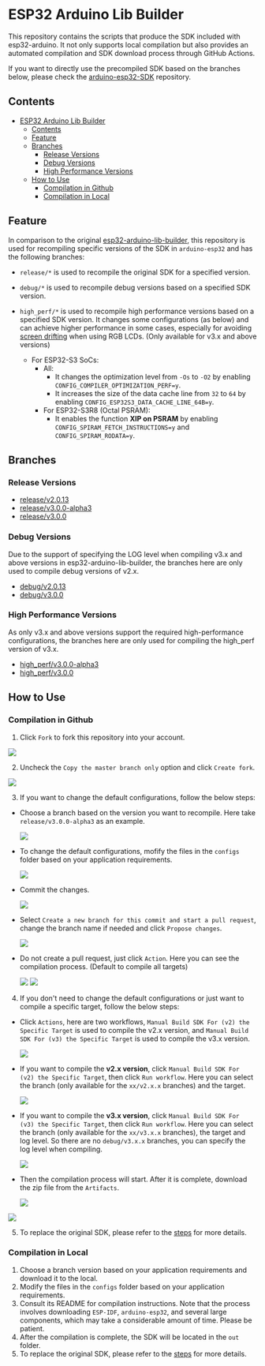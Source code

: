 # ESP32 Arduino Lib Builder

This repository contains the scripts that produce the SDK included with esp32-arduino. It not only supports local compilation but also provides an automated compilation and SDK download process through GitHub Actions.

If you want to directly use the precompiled SDK based on the branches below, please check the [arduino-esp32-SDK](https://github.com/esp-arduino-libs/arduino-esp32-sdk) repository.

## Contents

- [ESP32 Arduino Lib Builder](#esp32-arduino-lib-builder)
  - [Contents](#contents)
  - [Feature](#feature)
  - [Branches](#branches)
    - [Release Versions](#release-versions)
    - [Debug Versions](#debug-versions)
    - [High Performance Versions](#high-performance-versions)
  - [How to Use](#how-to-use)
    - [Compilation in Github](#compilation-in-github)
    - [Compilation in Local](#compilation-in-local)

## Feature

In comparison to the original [esp32-arduino-lib-builder](https://github.com/espressif/esp32-arduino-lib-builder), this repository is used for recompiling specific versions of the SDK in `arduino-esp32` and has the following branches:

* `release/*` is used to recompile the original SDK for a specified version.
* `debug/*` is used to recompile debug versions based on a specified SDK version.
* `high_perf/*` is used to recompile high performance versions based on a specified SDK version. It changes some configurations (as below) and can achieve higher performance in some cases, especially for avoiding [screen drifting](https://docs.espressif.com/projects/esp-faq/en/latest/software-framework/peripherals/lcd.html#why-do-i-get-drift-overall-drift-of-the-display-when-esp32-s3-is-driving-an-rgb-lcd-screen) when using RGB LCDs. (Only available for v3.x and above versions)

  * For ESP32-S3 SoCs:
    * All:
        * It changes the optimization level from `-Os` to `-O2` by enabling `CONFIG_COMPILER_OPTIMIZATION_PERF=y`.
        * It increases the size of the data cache line from `32` to `64` by enabling `CONFIG_ESP32S3_DATA_CACHE_LINE_64B=y`.
    * For ESP32-S3R8 (Octal PSRAM):
        * It enables the function **XIP on PSRAM** by enabling `CONFIG_SPIRAM_FETCH_INSTRUCTIONS=y` and `CONFIG_SPIRAM_RODATA=y`.

## Branches

### Release Versions

* [release/v2.0.13](https://github.com/esp-arduino-libs/esp32-arduino-lib-builder/tree/release/v2.0.13)
* [release/v3.0.0-alpha3](https://github.com/esp-arduino-libs/esp32-arduino-lib-builder/tree/release/v3.0.0-alpha3)
* [release/v3.0.0](https://github.com/esp-arduino-libs/esp32-arduino-lib-builder/tree/release/v3.0.0)

### Debug Versions

Due to the support of specifying the LOG level when compiling v3.x and above versions in esp32-arduino-lib-builder, the branches here are only used to compile debug versions of v2.x.

* [debug/v2.0.13](https://github.com/esp-arduino-libs/esp32-arduino-lib-builder/tree/debug/v2.0.13)
* [debug/v3.0.0](https://github.com/esp-arduino-libs/esp32-arduino-lib-builder/tree/debug/v3.0.0)

### High Performance Versions

As only v3.x and above versions support the required high-performance configurations, the branches here are only used for compiling the high_perf version of v3.x.

* [high_perf/v3.0.0-alpha3](https://github.com/esp-arduino-libs/esp32-arduino-lib-builder/tree/high_perf/v3.0.0-alpha3)
* [high_perf/v3.0.0](https://github.com/esp-arduino-libs/esp32-arduino-lib-builder/tree/high_perf/v3.0.0)

## How to Use

### Compilation in Github

1. Click `Fork` to fork this repository into your account.

  <img src="docs/_static/auto_step_0-1.png">

2. Uncheck the `Copy the master branch only` option and click `Create fork`.

  <img src="docs/_static/auto_step_0-2.png">

3. If you want to change the default configurations, follow the below steps:

  * Choose a branch based on the version you want to recompile. Here take `release/v3.0.0-alpha3` as an example.

    <img src="docs/_static/auto_step_1.png">

  * To change the default configurations, mofify the files in the `configs` folder based on your application requirements.

    <img src="docs/_static/auto_step_2.png">

  * Commit the changes.

    <img src="docs/_static/auto_step_3.png">

  * Select `Create a new branch for this commit and start a pull request`, change the branch name if needed and click `Propose changes`.

    <img src="docs/_static/auto_step_4.png">

  * Do not create a pull request, just click `Action`. Here you can see the compilation process. (Default to compile all targets)

    <img src="docs/_static/auto_step_5.png">

    <img src="docs/_static/auto_step_6.png">

4. If you don't need to change the default configurations or just want to compile a specific target, follow the below steps:

  * Click `Actions`, here are two workflows, `Manual Build SDK For (v2) the Specific Target` is used to compile the v2.x version, and `Manual Build SDK For (v3) the Specific Target` is used to compile the v3.x version.

    <img src="docs/_static/manual_step_0_0.png">

  * If you want to compile the **v2.x version**, click `Manual Build SDK For (v2) the Specific Target`, then click `Run workflow`. Here you can select the branch (only available for the `xx/v2.x.x` branches) and the target.

    <img src="docs/_static/manual_step_0_1.png">

  * If you want to compile the **v3.x version**, click `Manual Build SDK For (v3) the Specific Target`, then click `Run workflow`. Here you can select the branch (only available for the `xx/v3.x.x` branches), the target and log level. So there are no `debug/v3.x.x` branches, you can specify the log level when compiling.

    <img src="docs/_static/manual_step_0_2.png">

  * Then the compilation process will start. After it is complete, download the zip file from the `Artifacts`.

    <img src="docs/_static/manual_step_3.png">

  <img src="docs/_static/auto_step_7.png">

5. To replace the original SDK, please refer to the [steps](https://github.com/esp-arduino-libs/arduino-esp32-sdk#how-to-use) for more details.

### Compilation in Local

1. Choose a branch version based on your application requirements and download it to the local.
2. Modify the files in the `configs` folder based on your application requirements.
3. Consult its README for compilation instructions. Note that the process involves downloading `ESP-IDF`, `arduino-esp32`, and several large components, which may take a considerable amount of time. Please be patient.
4. After the compilation is complete, the SDK will be located in the `out` folder.
5. To replace the original SDK, please refer to the [steps](https://github.com/esp-arduino-libs/arduino-esp32-sdk#how-to-use) for more details.
